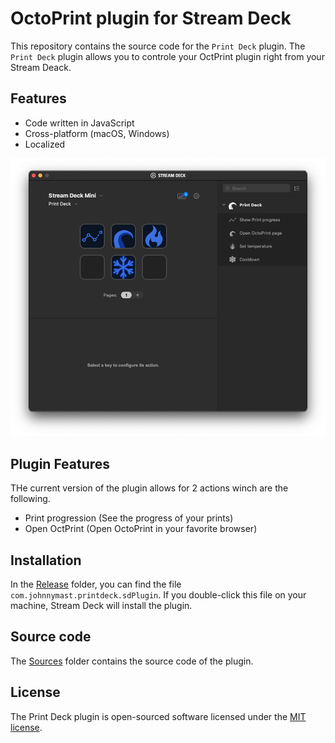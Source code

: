 # OctoPrint plugin for Stream Deck

This repository contains the source code for the `Print Deck` plugin. The `Print Deck` plugin allows you to controle your OctPrint plugin right from your Stream Deack.


## Features

- Code written in JavaScript
- Cross-platform (macOS, Windows)
- Localized

![](screenshot.png)

## Plugin Features

THe current version of the plugin allows for 2 actions winch are the following.

- Print progression (See the progress of your prints)
- Open OctPrint (Open OctoPrint in your favorite browser)

## Installation
In the [Release](./Release) folder, you can find the file `com.johnnymast.printdeck.sdPlugin`. If you double-click this file on your machine, Stream Deck will install the plugin.


## Source code
The [Sources](./Sources) folder contains the source code of the plugin.

## License 

The Print Deck plugin is open-sourced software licensed under the [MIT license](http://opensource.org/licenses/MIT).